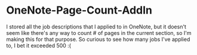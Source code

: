 # OneNote-Page-Count-AddIn
I stored all the job descriptions that I applied to in OneNote, but it doesn't seem like there's any way to count # of pages in the current section, so I'm making this for that purpose. So curious to see how many jobs I've applied to, I bet it exceeded 500 :(
